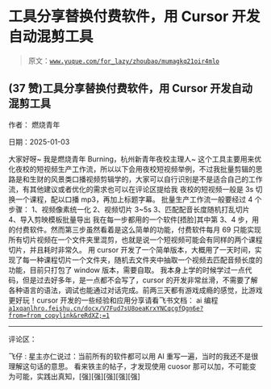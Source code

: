 # 工具分享替换付费软件，用 Cursor 开发自动混剪工具

> 原文：[`www.yuque.com/for_lazy/zhoubao/mumagkq21oir4mlo`](https://www.yuque.com/for_lazy/zhoubao/mumagkq21oir4mlo)

## (37 赞)工具分享替换付费软件，用 Cursor 开发自动混剪工具

作者： 燃烧青年

日期：2025-01-03

大家好呀~ 我是燃烧青年 Burning，杭州新青年夜校主理人~
这个工具主要用来优化夜校的短视频生产工作流，所以以下会用夜校短视频举例，不过我批量剪辑的思路是和生财的风景类口播视频剪辑学的，大家可以自行识别是不是适合自己的工作流，有其他建议或者优化的需求也可以在评论区提给我
夜校的短视频一般是 3s 切换一个课程，配以口播 mp3，再加上标题字幕。 批量生产工作流一般要经过 4 个步骤： 1、视频像素统一化 2、视频切片 3~5s
3、匹配配音长度随机打乱切片 4、导入剪映模板批量导出
我在每一步都用的一个软件[捂脸]其中第 3、4 步，用的付费软件。然而第三步虽然看着是这么简单的功能，付费软件每月 69 只能实现所有切片视频在一个文件夹里混剪，也就是说一个短视频可能会有同样的两个课程切片，并且耗时非常久。
用 cursor 开发了一个简单版本，大概用了一天时间，实现了每一种课程切片一个文件夹，随机去文件夹中抽取一个视频去匹配音频长度的功能，目前只打包了 window 版本，需要自取。
我本身上学的时候学过一点代码，但是过去好多年，是一点都不会写了，cursor 的开发非常丝滑，不需要了解各种语言的语法，调试也能通过对话完成。前两三天都有游戏成瘾的感觉，比游戏更好玩！cursor 开发的一些经验和应用分享请看飞书文档：
ai 编程 [`a1xqanlhro.feishu.cn/docx/V7Fud7sU8oeaKrxYNCqcgfQgn6e?from=from_copylink&reRdXZ;=1`](https://a1xqanlhro.feishu.cn/docx/V7Fud7sU8oeaKrxYNCqcgfQgn6e?from=from_copylink&reRdXZ;=1)

* * *

评论区：

飞仔 : 星主亦仁说过：当前所有的软件都可以用 AI 重写一遍，当时的我还不是很理解这句话的意思。
看来铁主的帖子，才发现使用 cuosor 那可以加，不可能变为可能，实践出真知，[强][强][强][强][强]